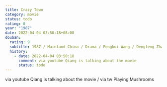 ```yaml
---
title: Crazy Town
category: movie
status: todo
rating: 0
year: "1987"
date: 2022-04-04 03:50:18+08:00
douban:
  rating: 9
  subtitle: 1987 / Mainland China / Drama / Fengkui Wang / Dengfeng Zhao, Tingyao Liu
  history:
    - date: 2022-04-04 03:50:18
      comment: via youtube Qiang is talking about the movie
      status: todo
---
```


via youtube Qiang is talking about the movie / via tw Playing Mushrooms
